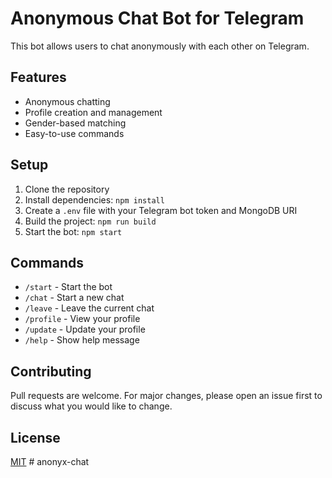 # Anonymous Chat Bot for Telegram

This bot allows users to chat anonymously with each other on Telegram.

## Features

- Anonymous chatting
- Profile creation and management
- Gender-based matching
- Easy-to-use commands

## Setup

1. Clone the repository
2. Install dependencies: `npm install`
3. Create a `.env` file with your Telegram bot token and MongoDB URI
4. Build the project: `npm run build`
5. Start the bot: `npm start`

## Commands

- `/start` - Start the bot
- `/chat` - Start a new chat
- `/leave` - Leave the current chat
- `/profile` - View your profile
- `/update` - Update your profile
- `/help` - Show help message

## Contributing

Pull requests are welcome. For major changes, please open an issue first to discuss what you would like to change.

## License

[MIT](https://choosealicense.com/licenses/mit/)
#   a n o n y x - c h a t  
 